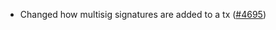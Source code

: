 - Changed how multisig signatures are added to a tx
  ([\#4695](https://github.com/anoma/namada/pull/4695))